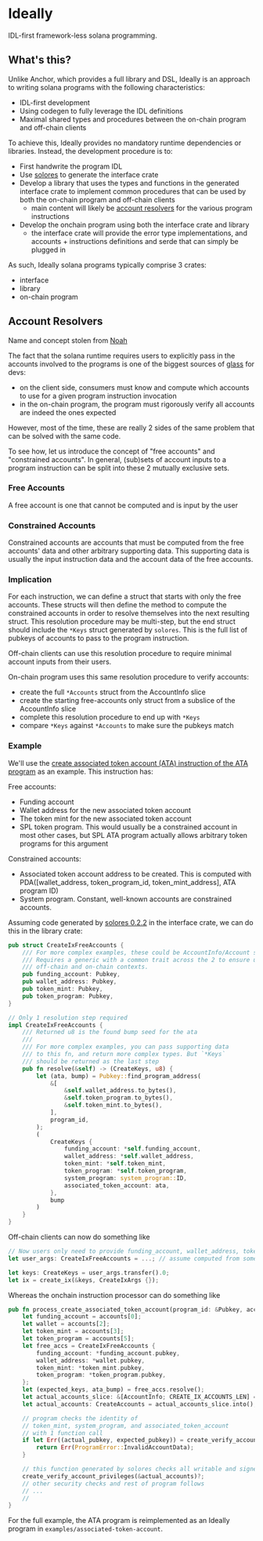 # Ideally

IDL-first framework-less solana programming.

## What's this?

Unlike Anchor, which provides a full library and DSL, Ideally is an approach to writing solana programs with the following characteristics:

- IDL-first development
- Using codegen to fully leverage the IDL definitions
- Maximal shared types and procedures between the on-chain program and off-chain clients

To achieve this, Ideally provides no mandatory runtime dependencies or libraries. Instead, the development procedure is to:

- First handwrite the program IDL
- Use [solores](https://github.com/igneous-labs/solores) to generate the interface crate
- Develop a library that uses the types and functions in the generated interface crate to implement common procedures that can be used by both the on-chain program and off-chain clients
  - main content will likely be [account resolvers](#account-resolvers) for the various program instructions
- Develop the onchain program using both the interface crate and library
  - the interface crate will provide the error type implementations, and accounts + instructions definitions and serde that can simply be plugged in

As such, Ideally solana programs typically comprise 3 crates:

- interface
- library
- on-chain program

## Account Resolvers

Name and concept stolen from [Noah](https://twitter.com/redacted_noah/status/1641074102571089922)

The fact that the solana runtime requires users to explicitly pass in the accounts involved to the programs is one of the biggest sources of [glass](https://www.reddit.com/r/solana/comments/xv7mqi/what_does_chewing_glass_exactly_mean/) for devs:

- on the client side, consumers must know and compute which accounts to use for a given program instruction invocation
- in the on-chain program, the program must rigorously verify all accounts are indeed the ones expected

However, most of the time, these are really 2 sides of the same problem that can be solved with the same code.

To see how, let us introduce the concept of "free accounts" and "constrained accounts". In general, (sub)sets of account inputs to a program instruction can be split into these 2 mutually exclusive sets.

### Free Accounts

A free account is one that cannot be computed and is input by the user

### Constrained Accounts

Constrained accounts are accounts that must be computed from the free accounts' data and other arbitrary supporting data. This supporting data is usually the input instruction data and the account data of the free accounts.

### Implication

For each instruction, we can define a struct that starts with only the free accounts. These structs will then define the method to compute the constrained accounts in order to resolve themselves into the next resulting struct. This resolution procedure may be multi-step, but the end struct should include the `*Keys` struct generated by `solores`. This is the full list of pubkeys of accounts to pass to the program instruction.

Off-chain clients can use this resolution procedure to require minimal account inputs from their users.

On-chain program uses this same resolution procedure to verify accounts:

- create the full `*Accounts` struct from the AccountInfo slice
- create the starting free-accounts only struct from a subslice of the AccountInfo slice
- complete this resolution procedure to end up with `*Keys`
- compare `*Keys` against `*Accounts` to make sure the pubkeys match

### Example

We'll use the [create associated token account (ATA) instruction of the ATA program](https://github.com/solana-labs/solana-program-library/blob/11fe168871508f81e1de425377eafffb094e07c9/associated-token-account/program/src/instruction.rs#L16-L25) as an example. This instruction has:

Free accounts:

- Funding account
- Wallet address for the new associated token account
- The token mint for the new associated token account
- SPL token program. This would usually be a constrained account in most other cases, but SPL ATA program actually allows arbitrary token programs for this argument

Constrained accounts:

- Associated token account address to be created. This is computed with PDA([wallet_address, token_program_id, token_mint_address], ATA program ID)
- System program. Constant, well-known accounts are constrained accounts.

Assuming code generated by [solores 0.2.2](https://crates.io/crates/solores/0.2.2) in the interface crate, we can do this in the library crate:

```rust ignore
pub struct CreateIxFreeAccounts {
    /// For more complex examples, these could be AccountInfo/Account structs instead of Pubkeys.
    /// Requires a generic with a common trait across the 2 to ensure usage in both
    /// off-chain and on-chain contexts.
    pub funding_account: Pubkey,
    pub wallet_address: Pubkey,
    pub token_mint: Pubkey,
    pub token_program: Pubkey,
}

// Only 1 resolution step required
impl CreateIxFreeAccounts {
    /// Returned u8 is the found bump seed for the ata
    ///
    /// For more complex examples, you can pass supporting data
    /// to this fn, and return more complex types. But `*Keys`
    /// should be returned as the last step
    pub fn resolve(&self) -> (CreateKeys, u8) {
        let (ata, bump) = Pubkey::find_program_address(
            &[
                &self.wallet_address.to_bytes(),
                &self.token_program.to_bytes(),
                &self.token_mint.to_bytes(),
            ],
            program_id,
        );
        (
            CreateKeys {
                funding_account: *self.funding_account,
                wallet_address: *self.wallet_address,
                token_mint: *self.token_mint,
                token_program: *self.token_program,
                system_program: system_program::ID,
                associated_token_account: ata,
            },
            bump
        )
    }
}
```

Off-chain clients can now do something like

```rust ignore
// Now users only need to provide funding_account, wallet_address, token_mint, token_program, instead of all 6 addresses
let user_args: CreateIxFreeAccounts = ...; // assume computed from somewhere e.g. deserialized from CLI args

let keys: CreateKeys = user_args.transfer().0;
let ix = create_ix(&keys, CreateIxArgs {});
```

Whereas the onchain instruction processor can do something like

```rust ignore
pub fn process_create_associated_token_account(program_id: &Pubkey, accounts: &[AccountInfo], input: &[u8]) -> ProgramResult {
    let funding_account = accounts[0];
    let wallet = accounts[2];
    let token_mint = accounts[3];
    let token_program = accounts[5];
    let free_accs = CreateIxFreeAccounts {
        funding_account: *funding_account.pubkey,
        wallet_address: *wallet.pubkey,
        token_mint: *token_mint.pubkey,
        token_program: *token_program.pubkey,
    };
    let (expected_keys, ata_bump) = free_accs.resolve();
    let actual_accounts_slice: &[AccountInfo; CREATE_IX_ACCOUNTS_LEN] = accounts.try_into().unwrap();
    let actual_accounts: CreateAccounts = actual_accounts_slice.into();

    // program checks the identity of
    // token_mint, system_program, and associated_token_account
    // with 1 function call
    if let Err((actual_pubkey, expected_pubkey)) = create_verify_account_keys(&actual_accounts, &expected_keys) {
        return Err(ProgramError::InvalidAccountData);
    }

    // this function generated by solores checks all writable and signer privileges
    create_verify_account_privileges(&actual_accounts)?;
    // other security checks and rest of program follows
    // ...
    //
}
```

For the full example, the ATA program is reimplemented as an Ideally program in `examples/associated-token-account`.
